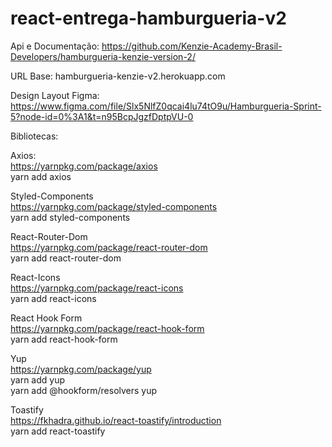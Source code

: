 # react-entrega-hamburgueria-v2

Api e Documentação:
https://github.com/Kenzie-Academy-Brasil-Developers/hamburgueria-kenzie-version-2/

URL Base:
 hamburgueria-kenzie-v2.herokuapp.com

 Design Layout Figma:
 https://www.figma.com/file/Slx5NlfZ0qcai4lu74tO9u/Hamburgueria-Sprint-5?node-id=0%3A1&t=n95BcpJgzfDptpVU-0

 Bibliotecas:

 Axios:<br>
   https://yarnpkg.com/package/axios<br>
    yarn add axios

 Styled-Components<br>
   https://yarnpkg.com/package/styled-components<br>
    yarn add styled-components

 React-Router-Dom<br>
   https://yarnpkg.com/package/react-router-dom<br>
    yarn add react-router-dom

 React-Icons<br>
   https://yarnpkg.com/package/react-icons<br>
   yarn add react-icons

 React Hook Form<br>
   https://yarnpkg.com/package/react-hook-form<br>
    yarn add react-hook-form

 Yup<br>
   https://yarnpkg.com/package/yup<br>
      yarn add yup<br>
      yarn add @hookform/resolvers yup

 Toastify<br>
   https://fkhadra.github.io/react-toastify/introduction<br>
      yarn add react-toastify